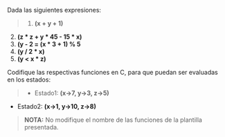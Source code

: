 Dada las siguientes expresiones:

>1. **(x + y + 1)**
2. **(z * z + y * 45 - 15 * x)**
3. **(y - 2 = (x * 3 + 1) % 5**
4. **(y / 2 * x)**
5. **(y < x * z)**

Codifique las respectivas funciones en C, para que puedan ser evaluadas en los estados:

>* Estado1: **(x->7, y->3, z->5)** 
* Estado2: **(x->1, y->10, z->8)**

> **NOTA:** No modifique el nombre de las funciones de la plantilla presentada.
